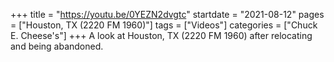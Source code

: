 +++
title = "https://youtu.be/0YEZN2dvgtc"
startdate = "2021-08-12"
pages = ["Houston, TX (2220 FM 1960)"]
tags = ["Videos"]
categories = ["Chuck E. Cheese's"]
+++
A look at Houston, TX (2220 FM 1960) after relocating and being abandoned.
